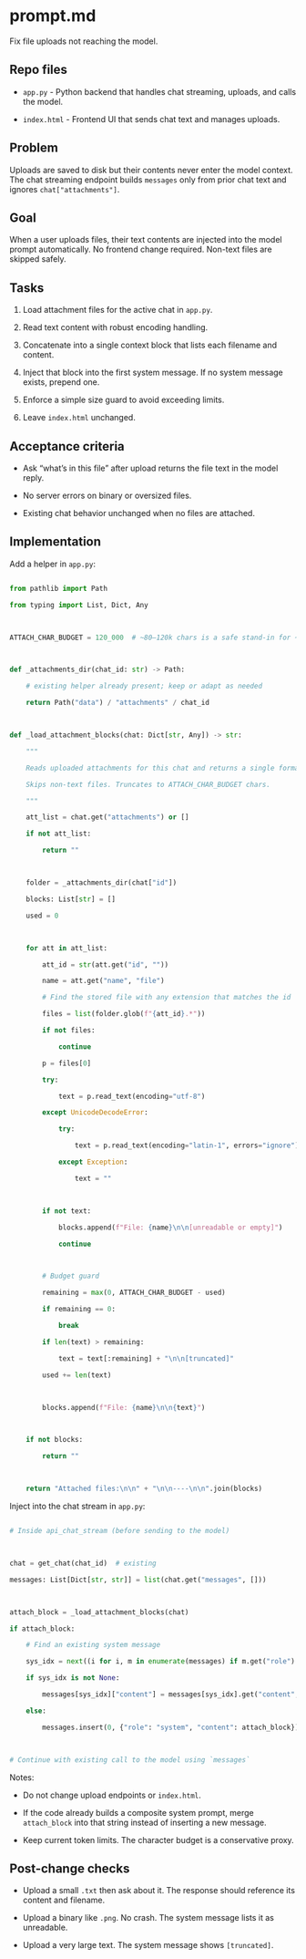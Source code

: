 # prompt.md

Fix file uploads not reaching the model.

## Repo files

* `app.py` - Python backend that handles chat streaming, uploads, and calls the model.
* `index.html` - Frontend UI that sends chat text and manages uploads.

## Problem

Uploads are saved to disk but their contents never enter the model context. The chat streaming endpoint builds `messages` only from prior chat text and ignores `chat["attachments"]`.

## Goal

When a user uploads files, their text contents are injected into the model prompt automatically. No frontend change required. Non-text files are skipped safely.

## Tasks

1. Load attachment files for the active chat in `app.py`.
2. Read text content with robust encoding handling.
3. Concatenate into a single context block that lists each filename and content.
4. Inject that block into the first system message. If no system message exists, prepend one.
5. Enforce a simple size guard to avoid exceeding limits.
6. Leave `index.html` unchanged.

## Acceptance criteria

* Ask “what’s in this file” after upload returns the file text in the model reply.
* No server errors on binary or oversized files.
* Existing chat behavior unchanged when no files are attached.

## Implementation

Add a helper in `app.py`:

```python
from pathlib import Path
from typing import List, Dict, Any

ATTACH_CHAR_BUDGET = 120_000  # ~80–120k chars is a safe stand-in for ~20k tokens

def _attachments_dir(chat_id: str) -> Path:
    # existing helper already present; keep or adapt as needed
    return Path("data") / "attachments" / chat_id

def _load_attachment_blocks(chat: Dict[str, Any]) -> str:
    """
    Reads uploaded attachments for this chat and returns a single formatted string.
    Skips non-text files. Truncates to ATTACH_CHAR_BUDGET chars.
    """
    att_list = chat.get("attachments") or []
    if not att_list:
        return ""

    folder = _attachments_dir(chat["id"])
    blocks: List[str] = []
    used = 0

    for att in att_list:
        att_id = str(att.get("id", ""))
        name = att.get("name", "file")
        # Find the stored file with any extension that matches the id
        files = list(folder.glob(f"{att_id}.*"))
        if not files:
            continue
        p = files[0]
        try:
            text = p.read_text(encoding="utf-8")
        except UnicodeDecodeError:
            try:
                text = p.read_text(encoding="latin-1", errors="ignore")
            except Exception:
                text = ""

        if not text:
            blocks.append(f"File: {name}\n\n[unreadable or empty]")
            continue

        # Budget guard
        remaining = max(0, ATTACH_CHAR_BUDGET - used)
        if remaining == 0:
            break
        if len(text) > remaining:
            text = text[:remaining] + "\n\n[truncated]"
        used += len(text)

        blocks.append(f"File: {name}\n\n{text}")

    if not blocks:
        return ""

    return "Attached files:\n\n" + "\n\n----\n\n".join(blocks)
```

Inject into the chat stream in `app.py`:

```python
# Inside api_chat_stream (before sending to the model)

chat = get_chat(chat_id)  # existing
messages: List[Dict[str, str]] = list(chat.get("messages", []))

attach_block = _load_attachment_blocks(chat)
if attach_block:
    # Find an existing system message
    sys_idx = next((i for i, m in enumerate(messages) if m.get("role") == "system"), None)
    if sys_idx is not None:
        messages[sys_idx]["content"] = messages[sys_idx].get("content", "") + "\n\n" + attach_block
    else:
        messages.insert(0, {"role": "system", "content": attach_block})

# Continue with existing call to the model using `messages`
```

Notes:

* Do not change upload endpoints or `index.html`.
* If the code already builds a composite system prompt, merge `attach_block` into that string instead of inserting a new message.
* Keep current token limits. The character budget is a conservative proxy.

## Post-change checks

* Upload a small `.txt` then ask about it. The response should reference its content and filename.
* Upload a binary like `.png`. No crash. The system message lists it as unreadable.
* Upload a very large text. The system message shows `[truncated]`.

